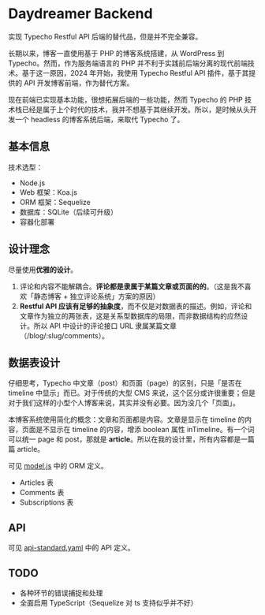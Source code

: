 # Daydreamer Backend

实现 Typecho Restful API 后端的替代品，但是并不完全兼容。

长期以来，博客一直使用基于 PHP 的博客系统搭建，从 WordPress 到 Typecho。然而，作为服务端语言的 PHP 并不利于实践前后端分离的现代前端技术。基于这一原因，2024 年开始，我使用 Typecho Restful API 插件，基于其提供的 API 开发博客前端，作为替代方案。

现在前端已实现基本功能，很想拓展后端的一些功能，然而 Typecho 的 PHP 技术栈已经是属于上个时代的技术，我并不想基于其继续开发。所以，是时候从头开发一个 headless 的博客系统后端，来取代 Typecho 了。

## 基本信息

技术选型：

- Node.js
- Web 框架：Koa.js
- ORM 框架：Sequelize
- 数据库：SQLite（后续可升级）
- 容器化部署

## 设计理念

尽量使用**优雅的设计**。

1. 评论和内容不能解耦合。**评论都是隶属于某篇文章或页面的的**。（这是我不喜欢「静态博客 + 独立评论系统」方案的原因）
2. **Restful API 应该有足够的抽象度**，而不仅是对数据表的描述。例如，评论和文章作为独立的两张表，这是关系型数据库的局限，而非数据结构的应然设计。所以 API 中设计的评论接口 URL 隶属某篇文章（/blog/:slug/comments）。

## 数据表设计

仔细思考，Typecho 中文章（post）和页面（page）的区别，只是「是否在 timeline 中显示」而已。对于传统的大型 CMS 来说，这个区分或许很重要；但是对于我们这样的小型个人博客来说，其实并没有必要。因为没几个「页面」。

本博客系统使用简化的概念：文章和页面都是内容。文章是显示在 timeline 的内容，页面是不显示在 timeline 的内容，增添 boolean 属性 inTimeline。有一个词可以统一 page 和 post，那就是 **article**。所以在我的设计里，所有内容都是一篇篇 article。

可见 [model.js](./model.js) 中的 ORM 定义。

- Articles 表
- Comments 表
- Subscriptions 表

## API

可见 [api-standard.yaml](./api-standard.yaml) 中的 API 定义。

## TODO

- 各种环节的错误捕捉和处理
- 全面启用 TypeScript（Sequelize 对 ts 支持似乎并不好）
